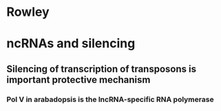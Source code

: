 # Rowley

# ncRNAs and silencing

## Silencing of transcription of transposons is important protective mechanism


### Pol V in arabadopsis is the lncRNA-specific RNA polymerase
